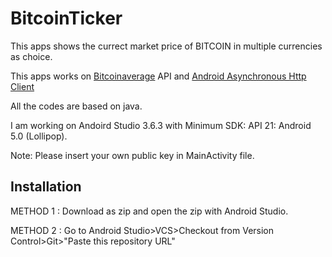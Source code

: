# BitcoinTicker

This apps shows the currect market price of BITCOIN in multiple currencies as choice.

This apps works on [Bitcoinaverage](https://apiv2.bitcoinaverage.com/) API and [Android Asynchronous Http Client](https://loopj.com/android-async-http/)


All the codes are based on java.

I am working on Andoird Studio 3.6.3 with Minimum SDK: API 21: Android 5.0 (Lollipop).

Note: Please insert your own public key in MainActivity file.

## Installation

METHOD 1 : Download as zip and open the zip with Android Studio.

METHOD 2 : Go to Android Studio>VCS>Checkout from Version Control>Git>"Paste this repository URL"


